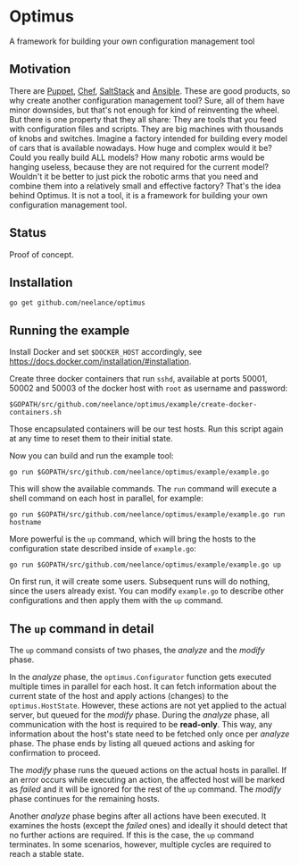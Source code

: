 Optimus
=======

A framework for building your own configuration management tool

Motivation
----------
There are [Puppet](http://puppetlabs.com/), [Chef](https://www.getchef.com/), [SaltStack](http://www.saltstack.com/) and [Ansible](http://www.ansible.com/). These are good products, so why create another configuration management tool? Sure, all of them have minor downsides, but that's not enough for kind of reinventing the wheel. But there is one property that they all share: They are tools that you feed with configuration files and scripts. They are big machines with thousands of knobs and switches. Imagine a factory intended for building every model of cars that is available nowadays. How huge and complex would it be? Could you really build ALL models? How many robotic arms would be hanging useless, because they are not required for the current model? Wouldn't it be better to just pick the robotic arms that you need and combine them into a relatively small and effective factory? That's the idea behind Optimus. It is not a tool, it is a framework for building your own configuration management tool.

Status
------
Proof of concept.

Installation
------------
```
go get github.com/neelance/optimus
```

Running the example
-------------------
Install Docker and set `$DOCKER_HOST` accordingly, see https://docs.docker.com/installation/#installation.

Create three docker containers that run `sshd`, available at ports 50001, 50002 and 50003 of the docker host with `root` as username and password:
```
$GOPATH/src/github.com/neelance/optimus/example/create-docker-containers.sh
```
Those encapsulated containers will be our test hosts. Run this script again at any time to reset them to their initial state.

Now you can build and run the example tool:
```
go run $GOPATH/src/github.com/neelance/optimus/example/example.go
```

This will show the available commands. The `run` command will execute a shell command on each host in parallel, for example:
```
go run $GOPATH/src/github.com/neelance/optimus/example/example.go run hostname
```

More powerful is the `up` command, which will bring the hosts to the configuration state described inside of `example.go`:
```
go run $GOPATH/src/github.com/neelance/optimus/example/example.go up
```
On first run, it will create some users. Subsequent runs will do nothing, since the users already exist. You can modify `example.go` to describe other configurations and then apply them with the `up` command.

The `up` command in detail
--------------------------
The `up` command consists of two phases, the *analyze* and the *modify* phase.

In the *analyze* phase, the `optimus.Configurator` function gets executed multiple times in parallel for each host. It can fetch information about the current state of the host and apply actions (changes) to the `optimus.HostState`. However, these actions are not yet applied to the actual server, but queued for the *modify* phase. During the *analyze* phase, all communication with the host is required to be **read-only**. This way, any information about the host's state need to be fetched only once per *analyze* phase. The phase ends by listing all queued actions and asking for confirmation to proceed.

The *modify* phase runs the queued actions on the actual hosts in parallel. If an error occurs while executing an action, the affected host will be marked as *failed* and it will be ignored for the rest of the `up` command. The *modify* phase continues for the remaining hosts.

Another *analyze* phase begins after all actions have been executed. It examines the hosts (except the *failed* ones) and ideally it should detect that no further actions are required. If this is the case, the `up` command terminates. In some scenarios, however, multiple cycles are required to reach a stable state.
